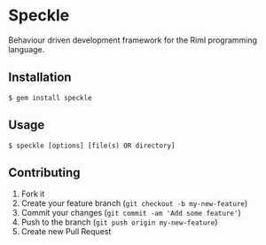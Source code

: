# Speckle

Behaviour driven development framework for the Riml programming language.

## Installation

    $ gem install speckle

## Usage

    $ speckle [options] [file(s) OR directory]

## Contributing

1. Fork it
2. Create your feature branch (`git checkout -b my-new-feature`)
3. Commit your changes (`git commit -am 'Add some feature'`)
4. Push to the branch (`git push origin my-new-feature`)
5. Create new Pull Request

